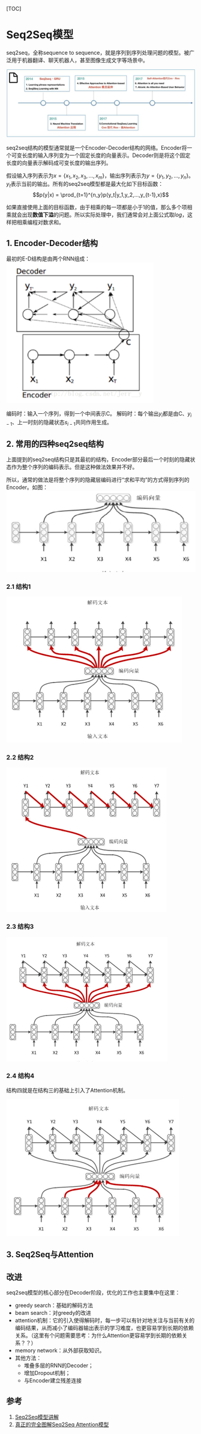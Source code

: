 [TOC]

# Seq2Seq模型

seq2seq，全称sequence to sequence，就是序列到序列处理问题的模型。被广泛用于机器翻译、聊天机器人，甚至图像生成文字等场景中。

![发展时间线](./images/1.jpeg)

seq2seq结构的模型通常就是一个Encoder-Decoder结构的网络。Encoder将一个可变长度的输入序列变为一个固定长度的向量表示。Decoder则是将这个固定长度的向量表示解码成可变长度的输出序列。

假设输入序列表示为$x = \{x_1,x_2,x_3,...,x_m\}$，输出序列表示为$y = \{y_1, y_2,...,y_n\}$。$y_t$表示当前的输出。所有的seq2seq模型都是最大化如下目标函数：$$p(y|x) = \prod_{t=1}^{n_y}p(y_t|y_1,y_2,...,y_{t-1},x)$$

如果直接使用上面的目标函数，由于相乘的每一项都是小于1的值，那么多个项相乘就会出现**数值下溢**的问题。所以实际处理中，我们通常会对上面公式取$log$，这样把相乘编程对数求和。

## 1. Encoder-Decoder结构

最初的E-D结构是由两个RNN组成：![encoder-decoder](./images/2.png)

编码时：输入一个序列，得到一个中间表示C。
解码时：每个输出$y_i$都是由C、$y_{i-1}$、上一时刻的隐藏状态$s_{i-1}$共同作用生成。

## 2. 常用的四种seq2seq结构

上面提到的seq2seq结构只是其最初的结构，Encoder部分最后一个时刻的隐藏状态作为整个序列的编码表示。但是这种做法效果并不好。

所以，通常的做法是将整个序列的隐藏层编码进行“求和平均”的方式得到序列的Encoder。如图：![3](./images/3.png)

### 2.1 结构1

![4](./images/4.png)

### 2.2 结构2

![5](./images/5.png)

### 2.3 结构3

![6](./images/6.png)

### 2.4 结构4

结构四就是在结构三的基础上引入了Attention机制。

![7](./images/7.png)

## 3. Seq2Seq与Attention

## 改进

seq2seq模型的核心部分在Decoder阶段，优化的工作也主要集中在这里：

- greedy search：基础的解码方法
- beam search：对greedy的改进
- attention机制：它的引入使得解码时，每一步可以有针对地关注与当前有关的编码结果，从而减小了编码器输出表示的学习难度，也更容易学到长期的依赖关系。（这里有个问题需要思考：为什么Attention更容易学到长期的依赖关系？？）
- memory network：从外部获取知识。
- 其他方法：
  - 堆叠多层的RNN的Decoder；
  - 增加Dropout机制；
  - 与Encoder建立残差连接

## 参考

1. [Seq2Seq模型讲解](https://blog.csdn.net/irving_zhang/article/details/78889364)
2. [真正的完全图解Seq2Seq Attention模型](https://zhuanlan.zhihu.com/p/40920384)
